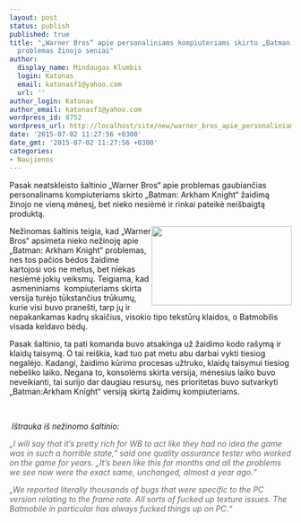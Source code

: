 ```yaml
---
layout: post
status: publish
published: true
title: "„Warner Bros“ apie personaliniams kompiuteriams skirto „Batman: Arkham Knight“
  problemas žinojo seniai"
author:
  display_name: Mindaugas Klumbis
  login: Katonas
  email: katonasf1@yahoo.com
  url: ''
author_login: Katonas
author_email: katonasf1@yahoo.com
wordpress_id: 8752
wordpress_url: http://localhost/site/new/warner_bros_apie_personaliniams_kompiuteriams_skirto_batman_arkham_knight_problemas_zinojo_seniai/
date: '2015-07-02 11:27:56 +0300'
date_gmt: '2015-07-02 11:27:56 +0300'
categories:
- Naujienos
---
```

<p>
	Pasak neatskleisto &scaron;altinio &bdquo;Warner Bros&ldquo; apie problemas gaubiančias personalinams kompiuteriams skirto &bdquo;Batman: Arkham Knight&ldquo; žaidimą žinojo ne vieną mėnesį, bet nieko nesiėmė ir rinkai pateikė nei&scaron;baigtą produktą.</p>
<p>
	<img alt="" src="http://technews.lt/userfiles/2559799-bak_sshot075.jpg" style="width: 250px; height: 141px; float: right;" />Nežinomas &scaron;altinis teigia, kad &bdquo;Warner Bros&ldquo; apsimeta nieko nežinoję apie &bdquo;Batman: Arkham Knight&ldquo; problemas, nes tos pačios bėdos žaidime kartojosi vos ne metus, bet niekas nesiėmė jokių veiksmų. Teigiama, kad &nbsp;asmeniniams &nbsp;kompiuteriams skirta versija turėjo tūkstančius trūkumų, kurie visi buvo prane&scaron;ti, tarp jų ir nepakankamas kadrų skaičius, visokio tipo tekstūrų klaidos, o Batmobilis visada keldavo bėdų.</p>
<p>
	Pasak &scaron;altinio, ta pati komanda buvo atsakinga už žaidimo kodo ra&scaron;ymą ir klaidų taisymą. O tai rei&scaron;kia, kad tuo pat metu abu darbai vykti tiesiog negalėjo. Kadangi, žaidimo kūrimo procesas užtruko, klaidų taisymui tiesiog nebeliko laiko. Negana to, konsolėms skirta versija, mėnesius laiko buvo neveikianti, tai surijo dar daugiau resursų, nes prioritetas buvo sutvarkyti &bdquo;Batman:Arkham Knight&ldquo; versiją skirtą žaidimų kompiuteriams.&nbsp;</p>
<p>
	&nbsp;</p>
<p>
	<em>&nbsp;I&scaron;trauka i&scaron; nežinomo &scaron;altinio:</em></p>
<p>
	<em><span style="color:#696969;">&bdquo;I will say that it&rsquo;s pretty rich for WB to act like they had no idea the game was in such a horrible state,&rdquo; said one quality assurance tester who worked on the game for years. &bdquo;It&rsquo;s been like this for months and all the problems we see now were the exact same, unchanged, almost a year ago.&ldquo;</span></em></p>
<p>
	<em><span style="color:#696969;">&bdquo;We reported literally thousands of bugs that were specific to the PC version relating to the frame rate. All sorts of fucked up texture issues. The Batmobile in particular has always fucked things up on PC.&ldquo;</span></em></p>
